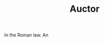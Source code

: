 ---
title: Auctor
permalink: "/definitions/auctor.html"
body: In the Roman law. An
published_at: '2018-07-07'
layout: post
---